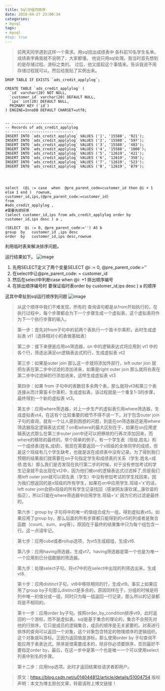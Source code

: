 ```yaml
---
title: Sql分组内排序
date: 2018-04-27 23:00:34
categories:
- mysql
tags:
- mysql
#top: true
---
```






> 前两天同学遇到这样一个需求。用sql找出成绩表中 各科前10名学生名单。 成绩表字典我就不说明了，大家都懂。
他说只用sql处理。我当时首先想到的是存储过程、游标之类的。
过后，他又提起这个事情来。告诉我说不用存储过程就可以。然后给我贴了实例出来。

```
DROP TABLE IF EXISTS `ads_credit_applylog`;

CREATE TABLE `ads_credit_applylog` (
  `id` varchar(20) NOT NULL,
  `customer_id` varchar(20) DEFAULT NULL,
  `ips` int(20) DEFAULT NULL,
  PRIMARY KEY (`id`)
) ENGINE=InnoDB DEFAULT CHARSET=utf8;


-- ----------------------------
-- Records of ads_credit_applylog
-- ----------------------------
INSERT INTO `ads_credit_applylog` VALUES ('1', '15588', '921');
INSERT INTO `ads_credit_applylog` VALUES ('2', '15588', '597');
INSERT INTO `ads_credit_applylog` VALUES ('3', '15588', '483');
INSERT INTO `ads_credit_applylog` VALUES ('4', '15588', '1000');
INSERT INTO `ads_credit_applylog` VALUES ('5', '12619', '421');
INSERT INTO `ads_credit_applylog` VALUES ('6', '12619', '358');
INSERT INTO `ads_credit_applylog` VALUES ('7', '12619', '523');
INSERT INTO `ads_credit_applylog` VALUES ('8', '12619', '879');




select  (@i := case  when  @pre_parent_code=customer_id then @i + 1 else 1 end )  rownum,                       
customer_id,ips,(@pre_parent_code:=customer_id)                      
from 
#ads_credit_applylog ,
#需要先排好序
(select customer_id,ips from ads_credit_applylog order by customer_id,ips desc ) a , 
                   
(SELECT  @i := 0, @pre_parent_code:='') AS b                     
group  by   customer_id ,ips desc 
order  by   customer_id,ips desc,rownum 
```

利用临时表来解决排序问题。

运行结果如下。
![image](https://user-images.githubusercontent.com/9856659/51668875-2128ff80-1ffe-11e9-9cea-2db9607ffc01.png)

1. 先用SELECT定义了两个变量SELECT  @i := 0, @pre_parent_code:=''
2. 在select中让@pre_parent_code: = customer_id
3. 然后在select中判断case  when  @i: +1 排出顺序编号
4. 在排出顺序编号时 要保证临时表order by customer_id,ips desc ) a 的顺序

这其中牵扯到sql运行顺序到问题
![image](https://user-images.githubusercontent.com/9856659/51817195-a9601b00-2304-11e9-908e-5e4bccbe4ad8.png)


> 从这个顺序中我们不难发现，所有的 查询语句都是从from开始执行的，在执行过程中，每个步骤都会为下一个步骤生成一个虚拟表，这个虚拟表将作为下一个执行步骤的输入。 

> 第一步：首先对from子句中的前两个表执行一个笛卡尔乘积，此时生成虚拟表 vt1（选择相对小的表做基础表） 

> 第二步：接下来便是应用on筛选器，on 中的逻辑表达式将应用到 vt1 中的各个行，筛选出满足on逻辑表达式的行，生成虚拟表 vt2 

> 第三步：如果是outer join 那么这一步就将添加外部行，left outer jion 就把左表在第二步中过滤的添加进来，如果是right outer join 那么就将右表在第二步中过滤掉的行添加进来，这样生成虚拟表 vt3 

> 第四步：如果 from 子句中的表数目多余两个表，那么就将vt3和第三个表连接从而计算笛卡尔乘积，生成虚拟表，该过程就是一个重复1-3的步骤，最终得到一个新的虚拟表 vt3。 

> 第五步：应用where筛选器，对上一步生产的虚拟表引用where筛选器，生成虚拟表vt4，在这有个比较重要的细节不得不说一下，对于包含outer join子句的查询，就有一个让人感到困惑的问题，到底在on筛选器还是用where筛选器指定逻辑表达式呢？on和where的最大区别在于，如果在on应用逻辑表达式那么在第三步outer join中还可以把移除的行再次添加回来，而where的移除的最终的。举个简单的例子，有一个学生表（班级,姓名）和一个成绩表(姓名,成绩)，我现在需要返回一个x班级的全体同学的成绩，但是这个班级有几个学生缺考，也就是说在成绩表中没有记录。为了得到我们预期的结果我们就需要在on子句指定学生和成绩表的关系（学生.姓名=成绩.姓名）那么我们是否发现在执行第二步的时候，对于没有参加考试的学生记录就不会出现在vt2中，因为他们被on的逻辑表达式过滤掉了,但是我们用left outer join就可以把左表（学生）中没有参加考试的学生找回来，因为我们想返回的是x班级的所有学生，如果在on中应用学生.班级='x'的话，left outer join会把x班级的所有学生记录找回（感谢网友康钦谋__康钦苗的指正），所以只能在where筛选器中应用学生.班级='x' 因为它的过滤是最终的。 

> 第六步：group by 子句将中的唯一的值组合成为一组，得到虚拟表vt5。如果应用了group by，那么后面的所有步骤都只能得到的vt5的列或者是聚合函数（count、sum、avg等）。原因在于最终的结果集中只为每个组包含一行。这一点请牢记。 

> 第七步：应用cube或者rollup选项，为vt5生成超组，生成vt6. 

> 第八步：应用having筛选器，生成vt7。having筛选器是第一个也是为唯一一个应用到已分组数据的筛选器。 

> 第九步：处理select子句。将vt7中的在select中出现的列筛选出来。生成vt8. 

> 第十步：应用distinct子句，vt8中移除相同的行，生成vt9。事实上如果应用了group by子句那么distinct是多余的，原因同样在于，分组的时候是将列中唯一的值分成一组，同时只为每一组返回一行记录，那么所以的记录都将是不相同的。 

> 第十一步：应用order by子句。按照order_by_condition排序vt9，此时返回的一个游标，而不是虚拟表。sql是基于集合的理论的，集合不会预先对他的行排序，它只是成员的逻辑集合，成员的顺序是无关紧要的。对表进行排序的查询可以返回一个对象，这个对象包含特定的物理顺序的逻辑组织。这个对象就叫游标。正因为返回值是游标，那么使用order by 子句查询不能应用于表表达式。排序是很需要成本的，除非你必须要排序，否则最好不要指定order by，最后，在这一步中是第一个也是唯一一个可以使用select列表中别名的步骤。 

> 第十二步：应用top选项。此时才返回结果给请求者即用户。


> 原文：https://blog.csdn.net/u014044812/article/details/51004754 
版权声明：本文为博主原创文章，转载请附上博文链接！

